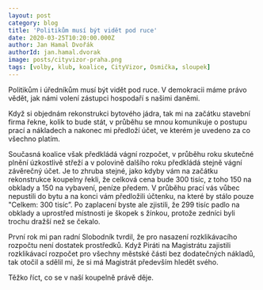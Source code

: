 ```yaml
---
layout: post
category: blog
title: 'Politikům musí být vidět pod ruce'
date: 2020-03-25T10:20:00.000Z
author: Jan Hamal Dvořák
authorId: jan.hamal.dvorak
image: posts/cityvizor-praha.png
tags: [volby, klub, koalice, CityVizor, Osmička, sloupek]
---
```



Politikům i úředníkům musí být vidět pod ruce. V demokracii máme právo vědět, jak námi volení zástupci hospodaří s našimi daněmi.

Když si objednám rekonstrukci bytového jádra, tak mi na začátku stavební firma řekne, kolik to bude stát, v průběhu se mnou komunikuje o postupu prací a nákladech a nakonec mi předloží účet, ve kterém je uvedeno za co všechno platím.

Současná koalice však předkládá vágní rozpočet, v průběhu roku skutečné plnění úzkostlivě střeží a v polovině dalšího roku předkládá stejně vágní závěrečný účet. Je to zhruba stejné, jako kdyby vám na začátku rekonstrukce koupelny řekli, že celková cena bude 300 tisíc, z toho 150 na obklady a 150 na vybavení, peníze předem. V průběhu prací vás vůbec nepustili do bytu a na konci vám předložili účtenku, na které by stálo pouze "Celkem: 300 tisíc”. Po zaplacení byste ale zjistili, že 299 tisíc padlo na obklady a uprostřed místnosti je škopek s žínkou, protože zedníci byli trochu dražší než se čekalo.

První rok mi pan radní Slobodník tvrdil, že pro nasazení rozklikávacího rozpočtu není dostatek prostředků. Když Piráti na Magistrátu zajistili rozklikávací rozpočet pro všechny městské části bez dodatečných nákladů, tak otočil a sdělil mi, že si má Magistrát především hledět svého.

Těžko říct, co se v naší koupelně právě děje.
